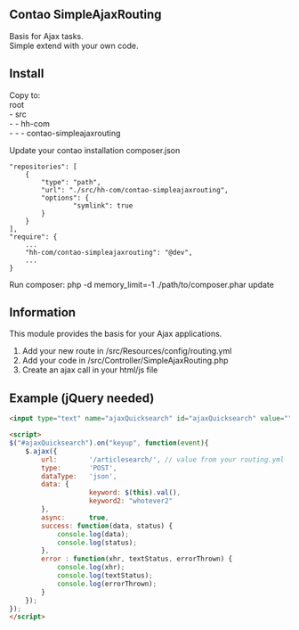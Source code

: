 ## Contao SimpleAjaxRouting

Basis for Ajax tasks.  
Simple extend with your own code.  

## Install

Copy to:  
root  
\- src  
\- - hh-com  
\- - - contao-simpleajaxrouting  

Update your contao installation composer.json
``` code
"repositories": [
    {
        "type": "path",
        "url": "./src/hh-com/contao-simpleajaxrouting",
        "options": {
                "symlink": true
        }
    }
],
"require": {
    ...
    "hh-com/contao-simpleajaxrouting": "@dev",
    ... 
}
```
Run composer: php -d memory_limit=-1 ./path/to/composer.phar update


## Information

This module provides the basis for your Ajax applications.
1) Add your new route in /src/Resources/config/routing.yml
2) Add your code in /src/Controller/SimpleAjaxRouting.php 
3) Create an ajax call in your html/js file

## Example (jQuery needed)

```html
<input type="text" name="ajaxQuicksearch" id="ajaxQuicksearch" value="">

<script>
$("#ajaxQuicksearch").on("keyup", function(event){  
	$.ajax({  
		url:        '/articlesearch/', // value from your routing.yml
		type:       'POST',   
		dataType:   'json',
		data: {
                    keyword: $(this).val(),
                    keyword2: "whotever2"
        },
		async:      true,  
		success: function(data, status) {  
			console.log(data);
			console.log(status);
		},  
		error : function(xhr, textStatus, errorThrown) {  
			console.log(xhr); 
			console.log(textStatus); 
			console.log(errorThrown); 
		}  
	});  
});
</script>
```